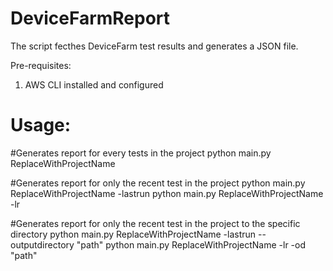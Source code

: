 # DeviceFarmReport

The script fecthes DeviceFarm test results and generates a JSON file. 

Pre-requisites:
1. AWS CLI installed and configured 

# Usage:
#Generates report for every tests in the project 
python main.py ReplaceWithProjectName

#Generates report for only the recent test in the project 
python main.py ReplaceWithProjectName -lastrun
python main.py ReplaceWithProjectName -lr



#Generates report for only the recent test in the project to the specific directory
python main.py ReplaceWithProjectName -lastrun --outputdirectory "path"
python main.py ReplaceWithProjectName -lr -od "path"


